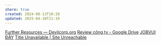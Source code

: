```yaml
---
share: true
created: 2024-08-13T10:20
updated: 2025-04-10T21:19
---
```

[Further Resources — Devilcorp.org](https://www.devilcorp.org/further-resources)
[Review công ty - Google Drive](https://docs.google.com/spreadsheets/d/10A0BN1o1Vz-OPeMrB9gJnAqn8LdHdV9cOk0lZsyRBjk/htmlview?usp=sharing&fbclid=IwZXh0bgNhZW0CMTEAAR3E_q01OfGpXWG2ADMN6vV59WktnjbbVwWHgQzwJOYqMVN_Dct7xAorFMs_aem_BbzCxSHG7jCZ5ShdJ_W0Tg#)
[JOBVUI ĐÂY](https://www.facebook.com/groups/818484182955661/)
[Title Unavailable \| Site Unreachable](https://vnexpress.net/mat-co-hoi-lam-viec-o-cho-tot-vi-tin-vao-trang-review-cong-ty-4746861.html)